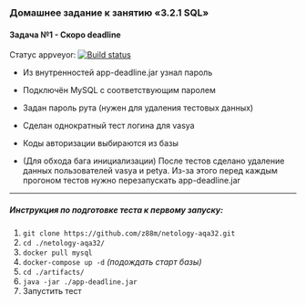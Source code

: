 ### Домашнее задание к занятию «3.2.1 SQL»
#### Задача №1 - Скоро deadline
Статус appveyor: [![Build status](https://ci.appveyor.com/api/projects/status/bs4eun699uewrosj/branch/master?svg=true)](https://ci.appveyor.com/project/z88m/netology-aqa32/branch/master)

- Из внутренностей app-deadline.jar узнал пароль
- Подключён MySQL с соответствующим паролем
- Задан пароль рута (нужен для удаления тестовых данных) 
- Сделан однократный тест логина для vasya
- Коды авторизации выбираются из базы

- (Для обхода бага инициализации) После тестов сделано удаление данных пользователей vasya и petya. Из-за этого перед каждым прогоном тестов нужно перезапускать app-deadline.jar

---
##### Инструкция по подготовке теста к первому запуску:
1. `git clone https://github.com/z88m/netology-aqa32.git`
2. `cd ./netology-aqa32/`
3. `docker pull mysql`
4. `docker-compose up -d` _(подождать_ _старт_ _базы)_
5. `cd ./artifacts/`
6. `java -jar ./app-deadline.jar`
7. Запустить тест
